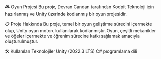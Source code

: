 🎮 Oyun Projesi
Bu proje, Devran Candan tarafından Kodpit Teknoloji için hazırlanmış ve Unity üzerinde kodlanmış bir oyun projesidir.

📋 Proje Hakkında
Bu proje, temel bir oyun geliştirme sürecini içermekte olup, Unity oyun motoru kullanılarak kodlanmıştır. Oyun, çeşitli mekanikler ve öğeler içermekte ve öğrenim sürecine katkı sağlamak amacıyla oluşturulmuştur.

🛠️ Kullanılan Teknolojiler
Unity (2022.3 LTS)
C# programlama dili



